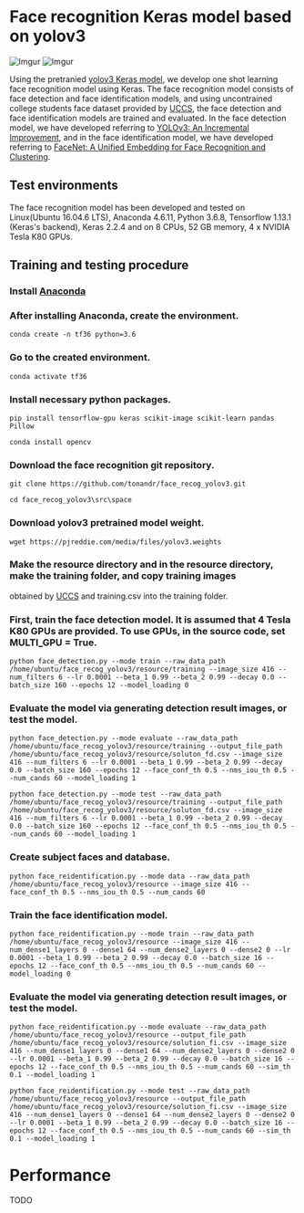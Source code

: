 # Face recognition Keras model based on yolov3
![Imgur](014bf8ede65b5b52ac83f00b7cd6e2f9_detected.jpg)
![Imgur](01c2ee2fdfddb91abd41e8b31033d40a_detected.jpg)

Using the pretranied [yolov3 Keras model](https://github.com/experiencor/keras-yolo3), we develop one shot learning face recognition model using Keras.
The face recognition model consists of face detection and face identification models, and using uncontrained college students face dataset provided by 
[UCCS](https://vast.uccs.edu/Opensetface/), the face detection and face identification models are trained and evaluated.
In the face detection model, we have developed referring to [YOLOv3: An Incremental Improvement](https://pjreddie.com/media/files/papers/YOLOv3.pdf), and 
in the face identification model, we have developed referring to [FaceNet: A Unified Embedding for Face Recognition and Clustering](https://arxiv.org/abs/1503.03832).

## Test environments
The face recognition model has been developed and tested on Linux(Ubuntu 16.04.6 LTS), Anaconda 4.6.11, Python 3.6.8, 
Tensorflow 1.13.1 (Keras's backend), Keras 2.2.4 and on 8 CPUs, 52 GB memory, 4 x NVIDIA Tesla K80 GPUs.

## Training and testing procedure
### Install [Anaconda](https://docs.anaconda.com/anaconda/install/linux/)

### After installing Anaconda, create the environment.

```conda create -n tf36 python=3.6```

### Go to the created environment.

```conda activate tf36```

### Install necessary python packages.

```pip install tensorflow-gpu keras scikit-image scikit-learn pandas Pillow```

```conda install opencv```

### Download the face recognition git repository.

```git clone https://github.com/tonandr/face_recog_yolov3.git```

```cd face_recog_yolov3\src\space```

### Download yolov3 pretrained model weight.

```wget https://pjreddie.com/media/files/yolov3.weights```

### Make the resource directory and in the resource directory, make the training folder, and copy training images 
obtained by [UCCS](https://vast.uccs.edu/Opensetface/) and training.csv into the training folder.

### First, train the face detection model. It is assumed that 4 Tesla K80 GPUs are provided. To use GPUs, in the source code, set MULTI_GPU = True.

```python face_detection.py --mode train --raw_data_path /home/ubuntu/face_recog_yolov3/resource/training --image_size 416 --num_filters 6 --lr 0.0001 --beta_1 0.99 --beta_2 0.99 --decay 0.0 --batch_size 160 --epochs 12 --model_loading 0```

### Evaluate the model via generating detection result images, or test the model.

```python face_detection.py --mode evaluate --raw_data_path /home/ubuntu/face_recog_yolov3/resource/training --output_file_path /home/ubuntu/face_recog_yolov3/resource/soluton_fd.csv --image_size 416 --num_filters 6 --lr 0.0001 --beta_1 0.99 --beta_2 0.99 --decay 0.0 --batch_size 160 --epochs 12 --face_conf_th 0.5 --nms_iou_th 0.5 --num_cands 60 --model_loading 1```


```python face_detection.py --mode test --raw_data_path /home/ubuntu/face_recog_yolov3/resource/training --output_file_path /home/ubuntu/face_recog_yolov3/resource/soluton_fd.csv --image_size 416 --num_filters 6 --lr 0.0001 --beta_1 0.99 --beta_2 0.99 --decay 0.0 --batch_size 160 --epochs 12 --face_conf_th 0.5 --nms_iou_th 0.5 --num_cands 60 --model_loading 1```

### Create subject faces and database.

```python face_reidentification.py --mode data --raw_data_path /home/ubuntu/face_recog_yolov3/resource --image_size 416 --face_conf_th 0.5 --nms_iou_th 0.5 --num_cands 60```

### Train the face identification model.

```python face_reidentification.py --mode train --raw_data_path /home/ubuntu/face_recog_yolov3/resource --image_size 416 --num_dense1_layers 0 --dense1 64 --num_dense2_layers 0 --dense2 0 --lr 0.0001 --beta_1 0.99 --beta_2 0.99 --decay 0.0 --batch_size 16 --epochs 12 --face_conf_th 0.5 --nms_iou_th 0.5 --num_cands 60 --model_loading 0```

### Evaluate the model via generating detection result images, or test the model.

```python face_reidentification.py --mode evaluate --raw_data_path /home/ubuntu/face_recog_yolov3/resource --output_file_path /home/ubuntu/face_recog_yolov3/resource/solution_fi.csv --image_size 416 --num_dense1_layers 0 --dense1 64 --num_dense2_layers 0 --dense2 0 --lr 0.0001 --beta_1 0.99 --beta_2 0.99 --decay 0.0 --batch_size 16 --epochs 12 --face_conf_th 0.5 --nms_iou_th 0.5 --num_cands 60 --sim_th 0.1 --model_loading 1```

```python face_reidentification.py --mode test --raw_data_path /home/ubuntu/face_recog_yolov3/resource --output_file_path /home/ubuntu/face_recog_yolov3/resource/solution_fi.csv --image_size 416 --num_dense1_layers 0 --dense1 64 --num_dense2_layers 0 --dense2 0 --lr 0.0001 --beta_1 0.99 --beta_2 0.99 --decay 0.0 --batch_size 16 --epochs 12 --face_conf_th 0.5 --nms_iou_th 0.5 --num_cands 60 --sim_th 0.1 --model_loading 1```

# Performance
TODO

